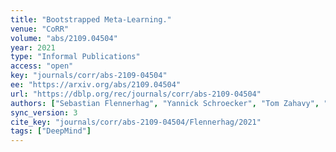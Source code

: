 ```yaml
---
title: "Bootstrapped Meta-Learning."
venue: "CoRR"
volume: "abs/2109.04504"
year: 2021
type: "Informal Publications"
access: "open"
key: "journals/corr/abs-2109-04504"
ee: "https://arxiv.org/abs/2109.04504"
url: "https://dblp.org/rec/journals/corr/abs-2109-04504"
authors: ["Sebastian Flennerhag", "Yannick Schroecker", "Tom Zahavy", "Hado van Hasselt", "David Silver", "Satinder Singh"]
sync_version: 3
cite_key: "journals/corr/abs-2109-04504/Flennerhag/2021"
tags: ["DeepMind"]
---
```

